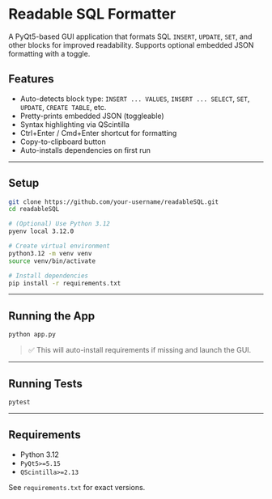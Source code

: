 # Readable SQL Formatter

A PyQt5-based GUI application that formats SQL `INSERT`, `UPDATE`, `SET`, and other blocks for improved readability.
Supports optional embedded JSON formatting with a toggle.

## Features

- Auto-detects block type: `INSERT ... VALUES`, `INSERT ... SELECT`, `SET`, `UPDATE`, `CREATE TABLE`, etc.
- Pretty-prints embedded JSON (toggleable)
- Syntax highlighting via QScintilla
- Ctrl+Enter / Cmd+Enter shortcut for formatting
- Copy-to-clipboard button
- Auto-installs dependencies on first run

---

## Setup

```bash
git clone https://github.com/your-username/readableSQL.git
cd readableSQL

# (Optional) Use Python 3.12
pyenv local 3.12.0

# Create virtual environment
python3.12 -m venv venv
source venv/bin/activate

# Install dependencies
pip install -r requirements.txt
```

---

## Running the App

```bash
python app.py
```

> ✅ This will auto-install requirements if missing and launch the GUI.

---

## Running Tests

```bash
pytest
```

---

## Requirements

- Python 3.12
- `PyQt5>=5.15`
- `QScintilla>=2.13`

See `requirements.txt` for exact versions.
